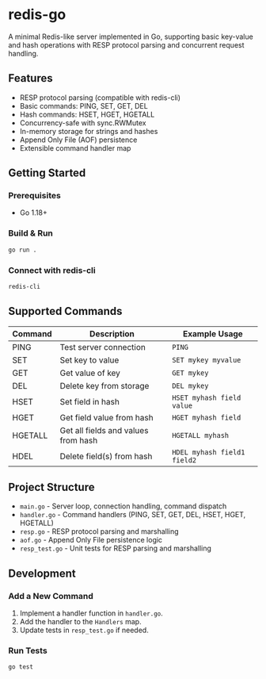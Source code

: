# redis-go

A minimal Redis-like server implemented in Go, supporting basic key-value and hash operations with RESP protocol parsing and concurrent request handling.

## Features

- RESP protocol parsing (compatible with redis-cli)
- Basic commands: PING, SET, GET, DEL
- Hash commands: HSET, HGET, HGETALL
- Concurrency-safe with sync.RWMutex
- In-memory storage for strings and hashes
- Append Only File (AOF) persistence
- Extensible command handler map

## Getting Started

### Prerequisites

- Go 1.18+

### Build & Run

```bash
go run .
```

### Connect with redis-cli

```bash
redis-cli 
```

## Supported Commands

| Command   | Description                                      | Example Usage                |
|-----------|--------------------------------------------------|------------------------------|
| PING      | Test server connection                           | `PING`                       |
| SET       | Set key to value                                 | `SET mykey myvalue`          |
| GET       | Get value of key                                 | `GET mykey`                  |
| DEL       | Delete key from storage                          | `DEL mykey`                  |
| HSET      | Set field in hash                                | `HSET myhash field value`    |
| HGET      | Get field value from hash                        | `HGET myhash field`          |
| HGETALL   | Get all fields and values from hash              | `HGETALL myhash`             |
| HDEL      | Delete field(s) from hash                         | `HDEL myhash field1 field2`  |

## Project Structure

- `main.go`      - Server loop, connection handling, command dispatch
- `handler.go`   - Command handlers (PING, SET, GET, DEL, HSET, HGET, HGETALL)
- `resp.go`      - RESP protocol parsing and marshalling
- `aof.go`       - Append Only File persistence logic
- `resp_test.go` - Unit tests for RESP parsing and marshalling

## Development

### Add a New Command

1. Implement a handler function in `handler.go`.
2. Add the handler to the `Handlers` map.
3. Update tests in `resp_test.go` if needed.

### Run Tests

```bash
go test
```
